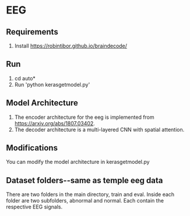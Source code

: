 # EEG

## Requirements
1. Install https://robintibor.github.io/braindecode/ 


## Run
1. cd auto*
2. Run 'python kerasgetmodel.py'


## Model Architecture
1. The encoder architecture for the eeg is implemented from https://arxiv.org/abs/1807.03402.
2. The decoder architecture is a multi-layered CNN with spatial attention.

## Modifications
You can modify the model architecture in kerasgetmodel.py

## Dataset folders--same as temple eeg data
There are two folders in the main directory, train and eval. Inside each folder are two subfolders, abnormal and normal. Each contain the respective EEG signals.
